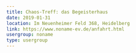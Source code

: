 ```yaml
---
title: Chaos-Treff: das Begeisterhaus
date: 2019-01-31
location: Im Neuenheimer Feld 368, Heidelberg
link: https://www.noname-ev.de/anfahrt.html
usergroup: noname
type: usergroup
---
```

